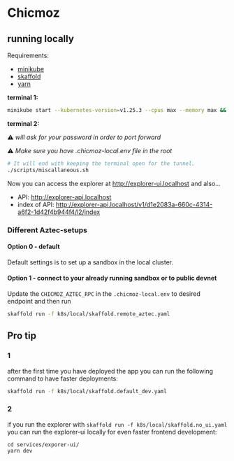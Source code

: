 # Chicmoz

## running locally

Requirements:

- [minikube](https://minikube.sigs.k8s.io/docs/start/)
- [skaffold](https://skaffold.dev/docs/install/)
- [yarn](https://yarnpkg.com/getting-started/install)

**terminal 1:**

```sh
minikube start --kubernetes-version=v1.25.3 --cpus max --memory max && skaffold run -f k8s/local/skaffold.default.yaml
```

**terminal 2:**

⚠️ _will ask for your password in order to port forward_

⚠️ _Make sure you have .chicmoz-local.env file in the root_

```sh
# It will end with keeping the terminal open for the tunnel.
./scripts/miscallaneous.sh
```

Now you can access the explorer at http://explorer-ui.localhost and also...

- API: http://explorer-api.localhost
- index of API: http://explorer-api.localhost/v1/d1e2083a-660c-4314-a6f2-1d42f4b944f4/l2/index

### Different Aztec-setups

#### Option 0 - default

Default settings is to set up a sandbox in the local cluster.

#### Option 1 - connect to your already running sandbox or to public devnet

Update the `CHICMOZ_AZTEC_RPC` in the `.chicmoz-local.env` to desired endpoint and then run

```sh
skaffold run -f k8s/local/skaffold.remote_aztec.yaml
```

## Pro tip

### 1

after the first time you have deployed the app you can run the following command to have faster deployments:

```sh
skaffold run -f k8s/local/skaffold.default_dev.yaml
```

### 2

if you run the explorer with `skaffold run -f k8s/local/skaffold.no_ui.yaml` you can run the explorer-ui locally for even faster frontend development:

```
cd services/exporer-ui/
yarn dev
```
